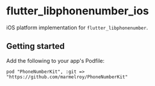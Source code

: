 # flutter_libphonenumber_ios

iOS platform implementation for `flutter_libphonenumber`.

## Getting started
Add the following to your app's Podfile:

```
pod "PhoneNumberKit", :git => "https://github.com/marmelroy/PhoneNumberKit"
```